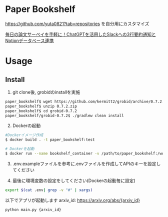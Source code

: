 # Paper Bookshelf
https://github.com/yuta0821?tab=repositories を自分用にカスタマイズ

[毎日の論文サーベイを手軽に！ChatGPTを活用したSlackへの3行要約通知とNotionデータベース連携](https://qiita.com/yuta0821/items/2edf338a92b8a157af37)

# Usage
## Install

1. git clone後, grobidのinstallを実施
```bash
paper_bookshelf$ wget https://github.com/kermitt2/grobid/archive/0.7.2.zip
paper_bookshelf$ unzip 0.7.2.zip
paper_bookshelf$ cd grobid-0.7.2
paper_bookshelf/grobid-0.7.2$ ./gradlew clean install
```

2. Dockerの起動
```bash
#Dockerイメージ作成
$ docker build . -t paper_bookshelf:test

# Dockerを起動
$ docker run --name bookshelf_container -v /path/to/paper_bookshelf:/workspace/ -it paper_bookshelf /bin/bash
```

3. .env.exampleファイルを参考に.envファイルを作成してAPIのキーを設定してください

4. 最後に環境変数の設定をしてください(Dockerの起動毎に設定)
```bash
export $(cat .env| grep -v "#" | xargs)
```

以下でアプリが起動します
arxiv_id: https://arxiv.org/abs/{arxiv_id}
```bash
python main.py {arxiv_id}
```
